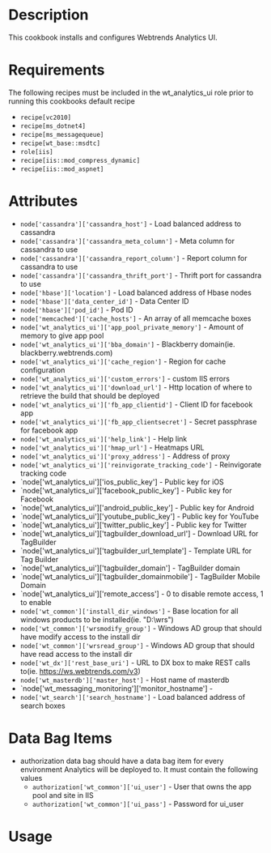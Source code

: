 Description
===========
This cookbook installs and configures Webtrends Analytics UI.

Requirements
============
The following recipes must be included in the wt_analytics_ui role prior to running this cookbooks default recipe
* `recipe[vc2010]`
* `recipe[ms_dotnet4]`
* `recipe[ms_messagequeue]`
* `recipe[wt_base::msdtc]`
* `role[iis]`
* `recipe[iis::mod_compress_dynamic]`
* `recipe[iis::mod_aspnet]`

Attributes
==========
* `node['cassandra']['cassandra_host']` - Load balanced address to cassandra
* `node['cassandra']['cassandra_meta_column']` - Meta column for cassandra to use
* `node['cassandra']['cassandra_report_column']` - Report column for cassandra to use
* `node['cassandra']['cassandra_thrift_port']` - Thrift port for cassandra to use
* `node['hbase']['location']` - Load balanced address of Hbase nodes
* `node['hbase']['data_center_id']` - Data Center ID
* `node['hbase']['pod_id']` - Pod ID
* `node['memcached']['cache_hosts']` - An array of all memcache boxes
* `node['wt_analytics_ui']['app_pool_private_memory']` - Amount of memory to give app pool
* `node['wt_analytics_ui']['bba_domain']` - Blackberry domain(ie. blackberry.webtrends.com)
* `node['wt_analytics_ui']['cache_region']` - Region for cache configuration
* `node['wt_analytics_ui']['custom_errors']` - custom IIS errors
* `node['wt_analytics_ui']['download_url']` - Http location of where to retrieve the build that should be deployed
* `node['wt_analytics_ui']['fb_app_clientid']` - Client ID for facebook app
* `node['wt_analytics_ui']['fb_app_clientsecret']` - Secret passphrase for facebook app
* `node['wt_analytics_ui']['help_link']` - Help link
* `node['wt_analytics_ui']['hmap_url']` - Heatmaps URL
* `node['wt_analytics_ui']['proxy_address']` - Address of proxy
* `node['wt_analytics_ui']['reinvigorate_tracking_code']` - Reinvigorate tracking code
* `node['wt_analytics_ui']['ios_public_key'] - Public key for iOS
* `node['wt_analytics_ui']['facebook_public_key'] - Public key for Facebook
* `node['wt_analytics_ui']['android_public_key'] - Public key for Android
* `node['wt_analytics_ui']['youtube_public_key'] - Public key for YouTube
* `node['wt_analytics_ui']['twitter_public_key'] - Public key for Twitter
* `node['wt_analytics_ui']['tagbuilder_download_url'] - Download URL for TagBuilder 
* `node['wt_analytics_ui']['tagbuilder_url_template'] - Template URL for Tag Builder
* `node['wt_analytics_ui']['tagbuilder_domain'] - TagBuilder domain
* `node['wt_analytics_ui']['tagbuilder_domainmobile'] - TagBuilder Mobile Domain
* `node['wt_analytics_ui']['remote_access'] - 0 to disable remote access, 1 to enable
* `node['wt_common']['install_dir_windows']` - Base location for all windows products to be installed(ie. "D:\\wrs")
* `node['wt_common']['wrsmodify_group']` - Windows AD group that should have modify access to the install dir
* `node['wt_common']['wrsread_group']` - Windows AD group that should have read access to the install dir
* `node['wt_dx']['rest_base_uri']` - URL to DX box to make REST calls to(ie. https://ws.webtrends.com/v3)
* `node['wt_masterdb']['master_host']` - Host name of masterdb
* `node['wt_messaging_monitoring']['monitor_hostname'] - 
* `node['wt_search']['search_hostname']` - Load balanced address of search boxes

Data Bag Items
===============
* authorization data bag should have a data bag item for every environment Analytics will be deployed to. It must contain the following values
	* `authorization['wt_common']['ui_user']` - User that owns the app pool and site in IIS
	* `authorization['wt_common']['ui_pass']` - Password for ui_user

Usage
=====

